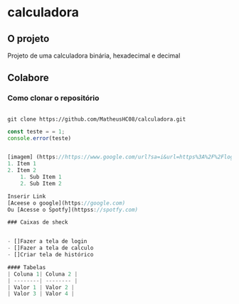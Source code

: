 # calculadora

## O projeto

Projeto de uma calculadora binária, hexadecimal e decimal




## Colabore




### Como clonar o repositório




```

git clone https://github.com/MatheusHC08/calculadora.git
```

```js
const teste = = 1;
console.error(teste)


[imagem] (https://https://www.google.com/url?sa=i&url=https%3A%2F%2Flogodetimes.com%2Flogo-parana-brasao-em-png%2F&psig=AOvVaw294AACDtVFQW8laQ-eYqcm&ust=1686937046752000&source=images&cd=vfe&ved=0CBEQjRxqFwoTCJiNqqvoxf8CFQAAAAAdAAAAABAE)
1. Item 1
2. Item 2
    1. Sub Item 1
    2. Sub Item 2

Inserir Link
[Aceese o google](https://google.com)
Ou [Acesse o Spotfy](httpss://spotfy.com)

### Caixas de sheck


- []Fazer a tela de login
- []Fazer a tela de calculo
- []Criar tela de histórico

#### Tabelas
| Coluna 1| Coluna 2 |
| --------| -------- |
| Valor 1 | Valor 2 |
| Valor 3 | Valor 4 |
